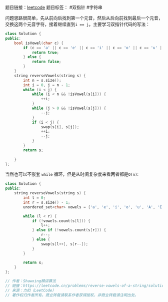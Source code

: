 题目链接：[leetcode](https://leetcode.cn/problems/reverse-vowels-of-a-string/description/?envType=study-plan-v2&envId=leetcode-75)
题目标签： #双指针 #字符串

问题思路很简单，先从前向后找到第一个元音，然后从后向前找到最后一个元音，交换这两个元音字符，接着继续直到`i == j`。主要学习双指针代码的写法：
``` cpp
class Solution {
public:
    bool isVowel(char c) {
        if (c == 'a' || c == 'e' || c == 'i' || c == 'o' || c == 'u' || c == 'A' || c == 'E' || c == 'I' || c == 'O' || c == 'U') {
            return true;
        } else {
            return false;
        }
    }
    string reverseVowels(string s) {
        int n = s.size();
        int i = 0, j = n - 1;
        while (i < j) {
            while (i < n && !isVowel(s[i])) {
                ++i;
            }
            while (j > 0 && !isVowel(s[j])) {
                --j;
            }
            if (i < j) {
                swap(s[i], s[j]);
                ++i;
                --j;
            }
        }
        return s;
        
    }
};
```

当然也可以不嵌套 `while` 循环，但是从时间复杂度来看两者都是`O(n)`:
``` cpp
class Solution {
public:
    string reverseVowels(string s) {
        int l = 0;
        int r = s.size() - 1;
        unordered_set<char> vowels = {'a', 'e', 'i', 'o', 'u', 'A', 'E', 'I', 'O', 'U'};

        while (l < r) {
            if (!vowels.count(s[l])) {
                l++;
            } else if (!vowels.count(s[r])) {
                r--;
            } else {
                swap(s[l++], s[r--]);
            }
        }
        
        return s;
    }
};

// 作者：Shawxing精讲算法
// 链接：https://leetcode.cn/problems/reverse-vowels-of-a-string/solutions/1/geng-jian-dan-de-xie-fa-bu-xu-qian-tao-x-usph/
// 来源：力扣（LeetCode）
// 著作权归作者所有。商业转载请联系作者获得授权，非商业转载请注明出处。
```